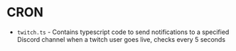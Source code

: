 # CRON
* `twitch.ts` - Contains typescript code to send notifications to a specified Discord channel when a twitch user goes live, checks every 5 seconds
